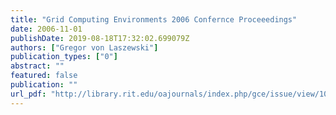 ```yaml
---
title: "Grid Computing Environments 2006 Confernce Proceeedings"
date: 2006-11-01
publishDate: 2019-08-18T17:32:02.699079Z
authors: ["Gregor von Laszewski"]
publication_types: ["0"]
abstract: ""
featured: false
publication: ""
url_pdf: "http://library.rit.edu/oajournals/index.php/gce/issue/view/10/showToc"
---
```


